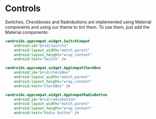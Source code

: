 # Controls

Switches, Checkboxes and Radiobuttons are implemented using Material components and using our theme to tint them. To use them, just add the Material components:

```xml
<androidx.appcompat.widget.SwitchCompat
    android:id="@+id/switch1"
    android:layout_width="match_parent"
    android:layout_height="wrap_content"
    android:text="Switch" />

<androidx.appcompat.widget.AppCompatCheckBox
    android:id="@+id/checkBox"
    android:layout_width="match_parent"
    android:layout_height="wrap_content"
    android:text="CheckBox" />

<androidx.appcompat.widget.AppCompatRadioButton
    android:id="@+id/radiobutton"
    android:layout_width="match_parent"
    android:layout_height="wrap_content"
    android:text="Radio button" />
```